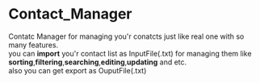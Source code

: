 # Contact_Manager
Contatc Manager for managing you'r conatcts just like real one with so many features.<br/>
you can <b>import</b> you'r contact list as InputFile(.txt) for managing them like <b>sorting</b>,<b>filtering</b>,<b>searching</b>,<b>editing</b>,<b>updating</b> and etc.<br/>
also you can get export as OuputFile(.txt)
